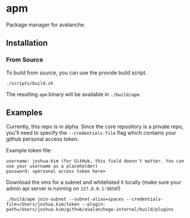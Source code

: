 # apm
Package manager for avalanche. 

## Installation

### From Source
To build from source, you can use the provide build script.
```
./scripts/build.sh
```
The resulting `apm` binary will be available in `./build/apm`.

## Examples
Currently, this repo is in alpha. Since the core repository is a private repo, you'll need to specify the `--credentials-file` flag which contains your github personal access token. 

Example token file:
```
username: joshua-kim (for GitHub, this field doesn't matter. You can use your username as a placeholder)
password: <personal access token here>
```

Download the vms for a subnet and whitelisted it locally (make sure your admin api server is running on `127.0.0.1:9650`!)
```
./build/apm join-subnet --subnet-alias=spaces --credentials-file=/Users/joshua.kim/token --plugin-path=/Users/joshua.kim/github/avalanchego-internal/build/plugins
```
